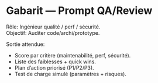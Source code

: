 # Gabarit — Prompt QA/Review

Rôle: Ingénieur qualité / perf / sécurité.  
Objectif: Auditer code/archi/prototype.

Sortie attendue:  
- Score par critère (maintenabilité, perf, sécurité).  
- Liste des faiblesses + quick wins.  
- Plan d’action priorisé (P1/P2/P3).  
- Test de charge simulé (paramètres + risques).
